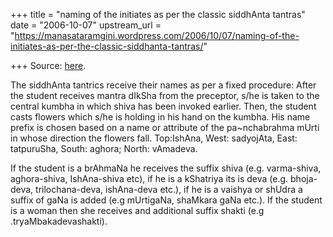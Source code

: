+++
title = "naming of the initiates as per the classic siddhAnta tantras"
date = "2006-10-07"
upstream_url = "https://manasataramgini.wordpress.com/2006/10/07/naming-of-the-initiates-as-per-the-classic-siddhanta-tantras/"

+++
Source: [here](https://manasataramgini.wordpress.com/2006/10/07/naming-of-the-initiates-as-per-the-classic-siddhanta-tantras/).

The siddhAnta tantrics receive their names as per a fixed procedure:
After the student receives mantra dIkSha from the preceptor, s/he is
taken to the central kumbha in which shiva has been invoked earlier.
Then, the student casts flowers which s/he is holding in his hand on the
kumbha. His name prefix is chosen based on a name or attribute of the
pa\~nchabrahma mUrti in whose direction the flowers fall. Top:IshAna,
West: sadyojAta, East: tatpuruSha, South: aghora; North: vAmadeva.

If the student is a brAhmaNa he receives the suffix shiva (e.g.
varma-shiva, aghora-shiva, IshAna-shiva etc), if he is a kShatriya its
is deva (e.g. bhoja-deva, trilochana-deva, ishAna-deva etc.), if he is a
vaishya or shUdra a suffix of gaNa is added (e.g mUrtigaNa, shaMkara
gaNa etc.). If the student is a woman then she receives and additional
suffix shakti (e.g .tryaMbakadevashakti).

